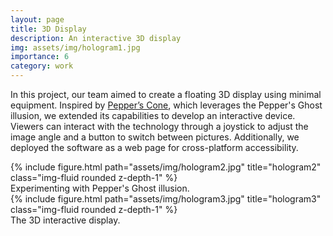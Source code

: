 ```yaml
---
layout: page
title: 3D Display
description: An interactive 3D display
img: assets/img/hologram1.jpg
importance: 6
category: work
---
```


In this project, our team aimed to create a floating 3D display using minimal equipment. Inspired by [Pepper’s Cone](https://doi.org/10.1145/3126594.3126602), which leverages the Pepper's Ghost illusion, we extended its capabilities to develop an interactive device. Viewers can interact with the technology through a joystick to adjust the image angle and a button to switch between pictures. Additionally, we deployed the software as a web page for cross-platform accessibility.

<div class="row">
    <div class="col-sm mt-3 mt-md-0">
        {% include figure.html path="assets/img/hologram2.jpg" title="hologram2" class="img-fluid rounded z-depth-1" %}
        <figcaption class="caption">Experimenting with Pepper's Ghost illusion.</figcaption>
    </div>
    <div class="col-sm mt-3 mt-md-0">
        {% include figure.html path="assets/img/hologram3.jpg" title="hologram3" class="img-fluid rounded z-depth-1" %}
        <figcaption class="caption">The 3D interactive display.</figcaption>
    </div>
</div>
